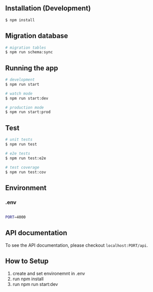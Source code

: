 ## Installation (Development)

```bash
$ npm install
```

## Migration database

```bash
# migration tables
$ npm run schema:sync

```

## Running the app

```bash
# development
$ npm run start

# watch mode
$ npm run start:dev

# production mode
$ npm run start:prod
```

## Test

```bash
# unit tests
$ npm run test

# e2e tests
$ npm run test:e2e

# test coverage
$ npm run test:cov
```

## Environment
### .env
```bash

PORT=4000
```

## API documentation
To see the API documentation, please checkout `localhost:PORT/api`.

## How to Setup
1. create and set environemnt in .env
2. run npm install
3. run npm run start:dev
